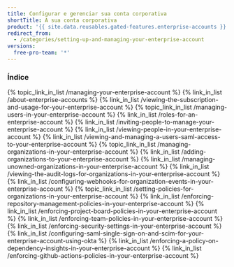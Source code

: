 ```yaml
---
title: Configurar e gerenciar sua conta corporativa
shortTitle: A sua conta corporativa
product: '{{ site.data.reusables.gated-features.enterprise-accounts }}'
redirect_from:
  - /categories/setting-up-and-managing-your-enterprise-account
versions:
  free-pro-team: '*'
---
```



### Índice

{% topic_link_in_list /managing-your-enterprise-account %}
    {% link_in_list /about-enterprise-accounts %}
    {% link_in_list /viewing-the-subscription-and-usage-for-your-enterprise-account %}
{% topic_link_in_list /managing-users-in-your-enterprise-account %}
    {% link_in_list /roles-for-an-enterprise-account %}
    {% link_in_list /inviting-people-to-manage-your-enterprise-account %}
    {% link_in_list /viewing-people-in-your-enterprise-account %}
    {% link_in_list /viewing-and-managing-a-users-saml-access-to-your-enterprise-account %}
{% topic_link_in_list /managing-organizations-in-your-enterprise-account %}
    {% link_in_list /adding-organizations-to-your-enterprise-account %}
    {% link_in_list /managing-unowned-organizations-in-your-enterprise-account %}
    {% link_in_list /viewing-the-audit-logs-for-organizations-in-your-enterprise-account %}
    {% link_in_list /configuring-webhooks-for-organization-events-in-your-enterprise-account %}
{% topic_link_in_list /setting-policies-for-organizations-in-your-enterprise-account %}
    {% link_in_list /enforcing-repository-management-policies-in-your-enterprise-account %}
    {% link_in_list /enforcing-project-board-policies-in-your-enterprise-account %}
    {% link_in_list /enforcing-team-policies-in-your-enterprise-account %}
    {% link_in_list /enforcing-security-settings-in-your-enterprise-account %}
    {% link_in_list /configuring-saml-single-sign-on-and-scim-for-your-enterprise-account-using-okta %}
    {% link_in_list /enforcing-a-policy-on-dependency-insights-in-your-enterprise-account %}
    {% link_in_list /enforcing-github-actions-policies-in-your-enterprise-account %}
